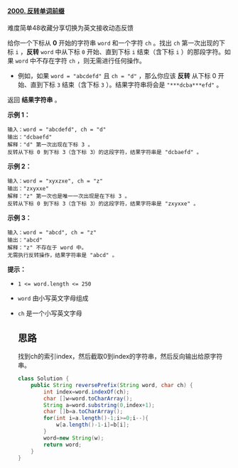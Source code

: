 #### [2000. 反转单词前缀](https://leetcode-cn.com/problems/reverse-prefix-of-word/)

难度简单48收藏分享切换为英文接收动态反馈

给你一个下标从 **0** 开始的字符串 `word` 和一个字符 `ch` 。找出 `ch` 第一次出现的下标 `i` ，**反转** `word` 中从下标 `0` 开始、直到下标 `i` 结束（含下标 `i` ）的那段字符。如果 `word` 中不存在字符 `ch` ，则无需进行任何操作。

- 例如，如果 `word = "abcdefd"` 且 `ch = "d"` ，那么你应该 **反转** 从下标 0 开始、直到下标 `3` 结束（含下标 `3` ）。结果字符串将会是 `"***dcba***efd"` 。

返回 **结果字符串** 。

 

**示例 1：**

```
输入：word = "abcdefd", ch = "d"
输出："dcbaefd"
解释："d" 第一次出现在下标 3 。 
反转从下标 0 到下标 3（含下标 3）的这段字符，结果字符串是 "dcbaefd" 。
```

**示例 2：**

```
输入：word = "xyxzxe", ch = "z"
输出："zxyxxe"
解释："z" 第一次也是唯一一次出现是在下标 3 。
反转从下标 0 到下标 3（含下标 3）的这段字符，结果字符串是 "zxyxxe" 。
```

**示例 3：**

```
输入：word = "abcd", ch = "z"
输出："abcd"
解释："z" 不存在于 word 中。
无需执行反转操作，结果字符串是 "abcd" 。
```

 

**提示：**

- `1 <= word.length <= 250`

- `word` 由小写英文字母组成

- `ch` 是一个小写英文字母

  ## 思路

  找到ch的索引index，然后截取0到index的字符串，然后反向输出给原字符串。

  ```java
  class Solution {
      public String reversePrefix(String word, char ch) {
          int index=word.indexOf(ch);
          char []w=word.toCharArray();
          String a=word.substring(0,index+1);
          char []b=a.toCharArray();
          for(int i=a.length()-1;i>=0;i--){
              w[a.length()-1-i]=b[i];
          }
          word=new String(w);
          return word;
      }
  }
  ```

